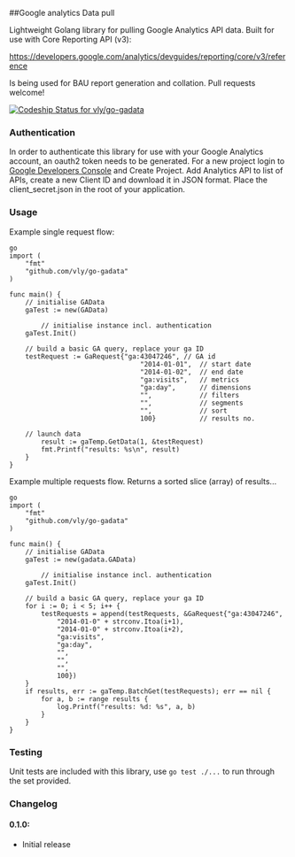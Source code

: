##Google analytics Data pull

Lightweight Golang library for pulling Google Analytics API data.
Built for use with Core Reporting API (v3):

https://developers.google.com/analytics/devguides/reporting/core/v3/reference

Is being used for BAU report generation and collation. Pull requests welcome!

[ ![Codeship Status for vly/go-gadata](https://www.codeship.io/projects/ee9cdc60-9af7-0131-e5cd-7e7415696371/status?branch=master)](https://www.codeship.io/projects/17520)

### Authentication
In order to authenticate this library for use with your Google Analytics account, an oauth2 token needs to be generated. For a new project login to [Google Developers Console](https://console.developers.google.com) and Create Project. Add Analytics API to list of APIs,  create a new Client ID and download it in JSON format.
Place the client_secret.json in the root of your application.

### Usage

Example single request flow:

```
go
import (
    "fmt"
    "github.com/vly/go-gadata"
)

func main() {
	// initialise GAData
    gaTest := new(GAData)
	
		// initialise instance incl. authentication
    gaTest.Init()
    
    // build a basic GA query, replace your ga ID
    testRequest := GaRequest{"ga:43047246", // GA id
		                         "2014-01-01",  // start date
		                         "2014-01-02",  // end date 
		                         "ga:visits",   // metrics 
		                         "ga:day",      // dimensions
		                         "",            // filters
		                         "",            // segments
		                         "",            // sort
		                         100}           // results no.
    
    // launch data
		result := gaTemp.GetData(1, &testRequest)
		fmt.Printf("results: %s\n", result)
	}
}
```

Example multiple requests flow. 
Returns a sorted slice (array) of results...

```
go
import (
    "fmt"
    "github.com/vly/go-gadata"
)

func main() {
	// initialise GAData
    gaTest := new(gadata.GAData)
	
		// initialise instance incl. authentication
    gaTest.Init()
    
    // build a basic GA query, replace your ga ID
    for i := 0; i < 5; i++ {
		testRequests = append(testRequests, &GaRequest{"ga:43047246",
			"2014-01-0" + strconv.Itoa(i+1),
			"2014-01-0" + strconv.Itoa(i+2),
			"ga:visits",
			"ga:day",
			"",
			"",
			"",
			100})
	}
	if results, err := gaTemp.BatchGet(testRequests); err == nil {
		for a, b := range results {
			log.Printf("results: %d: %s", a, b)
		}
	}
}
```

### Testing
Unit tests are included with this library, use `go test ./...` to run through the set provided. 

### Changelog
#### 0.1.0:
- Initial release